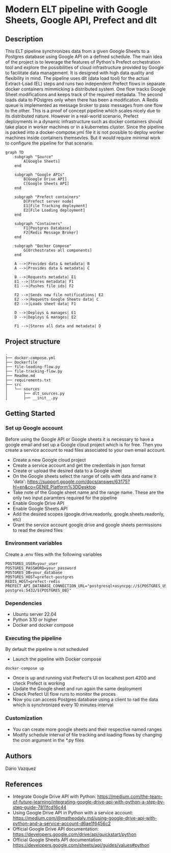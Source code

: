 # Modern ELT pipeline with Google Sheets, Google API, Prefect and dlt

## Description

This ELT pipeline synchronizes data from a given Google Sheets to a Postgres database using Google API on a defined schedule. The main idea of the project is to leverage the features of Python's Prefect orchestration tool and explore the possibilities of cloud infrastructure provided by Google to facilitate data management. It is designed with high data quality and flexibility in mind. The pipeline uses dlt (data load tool) for the actual Extract-Load (EL) steps and runs two independent Prefect flows in separate docker containers mimmicking a distributed system. One flow tracks Google Sheet modifications and keeps track of the required metadata. The second loads data to POstgres only when there has been a modification. A Redis queue is implemented as message broker to pass messages from one flow to the other.
This is a proof of concept pipeline which scales nicely due to its distributed nature. However in a real-world scenario, Prefect deployments in a dynamic infrastructure such as docker containers should take place in worker machines or in a kubernetes cluster. Since the pipeline is packed into a docker-compose.yml file it is not possible to deploy worker machines inside containers themsevles. But it would require minimal work to configure the pipeline for that scenario.

```mermaid
graph TD
    subgraph "Source"
        A[Google Sheets]
    end

    subgraph "Google APIs"
        B[Google Drive API]
        C[Google Sheets API]
    end

    subgraph "Prefect containers"
        D[Prefect server node]
        E1[File Tracking deployment]
        E2[File Loading deployment]
    end

    subgraph "Containers"
        F1[Postgres Database]
        F2[Redis Message Broker]
    end

    subgraph "Docker Compose"
        G[Orchestrates all components]
    end

    A -->|Provides data & metadata| B
    A -->|Provides data & metadata| C

    B -->|Requests metadata| E1
    E1 -->|Stores metadata| F1
    E1 -->|Pushes file ids| F2

    F2 -->|Sends new file notifications| E2
    E2 -->|Requests Google Sheets data| C
    E2 -->|Loads sheet data| F1

    D -->|Deploys & manages| E1
    D -->|Deploys & manages| E2

    F1 -->|Stores all data and metadata| D
```

## Project structure

```
.
├── docker-compose.yml
├── Dockerfile
├── file-loading-flow.py
├── file-tracking-flow.py
├── Readme.md
├── requirements.txt
├── src
│   └── sources
│       ├── dlt_sources.py
│       ├── __init__.py
```


## Getting Started

### Set up Google account

Before using the Google API or Google sheets it is necessary to have a google email and set up a Google cloud project which is for free. Then you create a service account to read files associated to your own email account.

* Create a new Google cloud project
* Create a service account and get the credentials in json format
* Create or upload the desired data to a Google sheet
* On the Google sheets select the range of cells with data and name it 'data': https://support.google.com/docs/answer/63175?hl=en&co=GENIE.Platform%3DDesktop
* Take note of the Google sheet name and the range name. These are the only two input paramters required for the pipeline
* Enable Google Drive API 
* Enable Google Sheets API
* Add the desired scopes (google.drive.readonly, google.sheets.readonly, etc)
* Grant the service account google drive and google sheets permissions to read the desired files

### Environment variables

Create a .env files with the following variables

```
POSTGRES_USER=your_user
POSTGRES_PASSWORD=your_password
POSTGRES_DB=your_database
POSTGRES_HOST=prefect-postgres
REDIS_HOST=prefect-redis
PREFECT_API_DATABASE_CONNECTION_URL="postgresql+asyncpg://${POSTGRES_USER}:${POSTGRES_PASSWORD}@prefect-postgres:5432/${POSTGRES_DB}"
```

### Dependencies

* Ubuntu server 22.04
* Python 3.10 or higher
* Docker and docker compose

### Executing the pipeline

By default the pipeline is not scheduled

* Launch the pipeline with Docker compose
```
docker-compose up
```
* Once is up and running visit Prefect's UI on localhost port 4200 and check Prefect is working
* Update the Google sheet and run again the same deployment
* Check Prefect UI flow runs to monitor the proces
* Now you can access Postgres database using a client to rad the data which is synchronized every 10 minutes interval

### Customization

* You can create more google sheets and their respective named ranges
* Modify schedule interval of file tracking and loading flows by changing the cron argument in the *.py files


## Authors

Dario Vazquez

## References

* Integrate Google Drive API with Python: https://medium.com/the-team-of-future-learning/integrating-google-drive-api-with-python-a-step-by-step-guide-7811fcd16c44
* Using Google Drive API in Python with a service account: https://medium.com/@matheodaly.md/using-google-drive-api-with-python-and-a-service-account-d6ae1f6456c2
* Official Google Drive API documentation: https://developers.google.com/drive/api/quickstart/python
* Official Google Sheets API documentation: https://developers.google.com/sheets/api/guides/values#python

